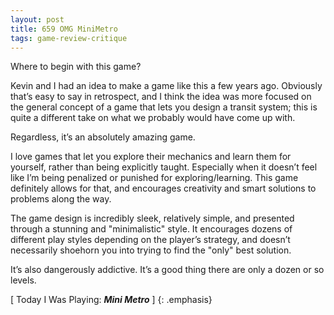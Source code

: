 ```yaml
---
layout: post
title: 659 OMG MiniMetro
tags: game-review-critique
---
```

Where to begin with this game?

Kevin and I had an idea to make a game like this a few years ago.  Obviously that’s easy to say in retrospect, and I think the idea was more focused on the general concept of a game that lets you design a transit system; this is quite a different take on what we probably would have come up with.

Regardless, it’s an absolutely amazing game.

I love games that let you explore their mechanics and learn them for yourself, rather than being explicitly taught.  Especially when it doesn’t feel like I’m being penalized or punished for exploring/learning.  This game definitely allows for that, and encourages creativity and smart solutions to problems along the way.

The game design is incredibly sleek, relatively simple, and presented through a stunning and "minimalistic" style.  It encourages dozens of different play styles depending on the player’s strategy, and doesn’t necessarily shoehorn you into trying to find the "only" best solution.

It’s also dangerously addictive.  It’s a good thing there are only a dozen or so levels.

[ Today I Was Playing: ***Mini Metro*** ]
{: .emphasis}